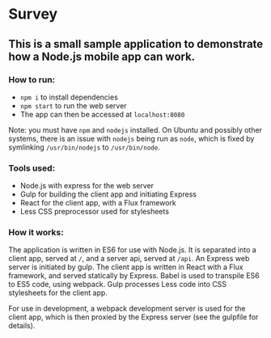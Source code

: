 # Survey

## This is a small sample application to demonstrate how a Node.js mobile app can work.

### How to run:
* `npm i` to install dependencies
* `npm start` to run the web server
* The app can then be accessed at `localhost:8080`

Note: you must have `npm` and `nodejs` installed. On Ubuntu and possibly other
systems, there is an issue with `nodejs` being run as `node`, which is fixed by
symlinking `/usr/bin/nodejs` to `/usr/bin/node`.

### Tools used:
* Node.js with express for the web server
* Gulp for building the client app and initiating Express
* React for the client app, with a Flux framework
* Less CSS preprocessor used for stylesheets

### How it works:

The application is written in ES6 for use with Node.js.
It is separated into a client app, served at `/`, and a server api, served at `/api`.
An Express web server is initiated by gulp.
The client app is written in React with a Flux framework, and served statically
by Express. Babel is used to transpile ES6 to ES5 code, using webpack.
Gulp processes Less code into CSS stylesheets for the client app.

For use in development, a webpack development server is used for the client app, 
which is then proxied by the Express server (see the gulpfile for details).
